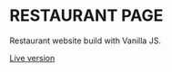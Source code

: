 # RESTAURANT PAGE

Restaurant website build with Vanilla JS.

[Live version](https://agiemza.github.io/restaurant-page/)